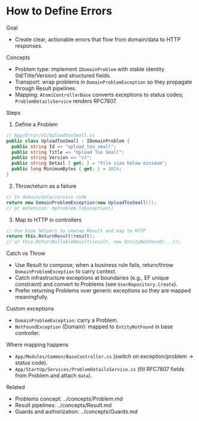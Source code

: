 # How to Define Errors

Goal

- Create clear, actionable errors that flow from domain/data to HTTP responses.

Concepts

- Problem type: implement `IDomainProblem` with stable identity (Id/Title/Version) and structured fields.
- Transport: wrap problems in `DomainProblemException` so they propagate through Result pipelines.
- Mapping: `AtomiControllerBase` converts exceptions to status codes; `ProblemDetailsService` renders RFC7807.

Steps

1. Define a Problem

```csharp
// App/Error/V1/UploadTooSmall.cs
public class UploadTooSmall : IDomainProblem {
  public string Id => "upload_too_small";
  public string Title => "Upload Too Small";
  public string Version => "v1";
  public string Detail { get; } = "File size below minimum";
  public long MinimumBytes { get; } = 1024;
}
```

2. Throw/return as a failure

```csharp
// In domain/data/service code
return new DomainProblemException(new UploadTooSmall());
// or extension: myProblem.ToException()
```

3. Map to HTTP in controllers

```csharp
// Use base helpers to unwrap Result and map to HTTP
return this.ReturnResult(result);
// or this.ReturnNullableResult(result, new EntityNotFound(...));
```

Catch vs Throw

- Use Result to compose; when a business rule fails, return/throw `DomainProblemException` to carry context.
- Catch infrastructure exceptions at boundaries (e.g., EF unique constraint) and convert to Problems (see `UserRepository.Create`).
- Prefer returning Problems over generic exceptions so they are mapped meaningfully.

Custom exceptions

- `DomainProblemException`: carry a Problem.
- `NotFoundException` (Domain): mapped to `EntityNotFound` in base controller.

Where mapping happens

- `App/Modules/Common/BaseController.cs` (switch on exception/problem → status code).
- `App/StartUp/Services/ProblemDetailsService.cs` (fill RFC7807 fields from Problem and attach `data`).

Related

- Problems concept: ../concepts/Problem.md
- Result pipelines: ../concepts/Result.md
- Guards and authorization: ../concepts/Guards.md
